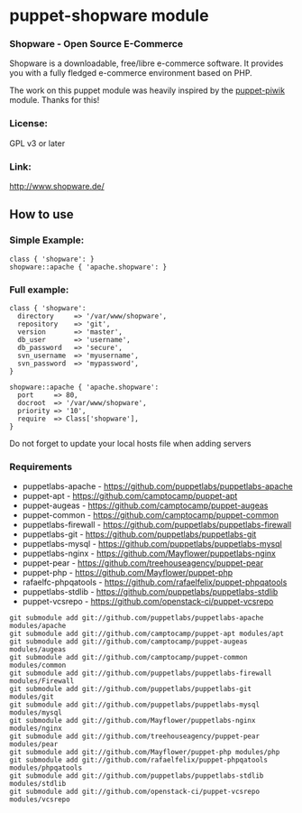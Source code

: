 puppet-shopware module
============

### Shopware - Open Source E-Commerce

Shopware is a downloadable, free/libre e-commerce software. It provides you with a fully fledged e-commerce environment based on PHP.

The work on this puppet module was heavily inspired by the [puppet-piwik](https://github.com/piwik/puppet-piwik) module. Thanks for this!

### License: 
GPL v3 or later

### Link: 
http://www.shopware.de/

## How to use

### Simple Example:
```
class { 'shopware': }
shopware::apache { 'apache.shopware': }
```

### Full example:
```
class { 'shopware':
  directory     => '/var/www/shopware',
  repository    => 'git',
  version       => 'master',
  db_user       => 'username',
  db_password   => 'secure',
  svn_username  => 'myusername',
  svn_password  => 'mypassword',
}

shopware::apache { 'apache.shopware':
  port     => 80,
  docroot  => '/var/www/shopware',
  priority => '10',
  require  => Class['shopware'],
}

```

Do not forget to update your local hosts file when adding servers

### Requirements
* puppetlabs-apache - https://github.com/puppetlabs/puppetlabs-apache 
* puppet-apt - https://github.com/camptocamp/puppet-apt
* puppet-augeas - https://github.com/camptocamp/puppet-augeas
* puppet-common - https://github.com/camptocamp/puppet-common
* puppetlabs-firewall - https://github.com/puppetlabs/puppetlabs-firewall
* puppetlabs-git - https://github.com/puppetlabs/puppetlabs-git
* puppetlabs-mysql - https://github.com/puppetlabs/puppetlabs-mysql
* puppetlabs-nginx - https://github.com/Mayflower/puppetlabs-nginx
* puppet-pear - https://github.com/treehouseagency/puppet-pear
* puppet-php - https://github.com/Mayflower/puppet-php
* rafaelfc-phpqatools - https://github.com/rafaelfelix/puppet-phpqatools
* puppetlabs-stdlib - https://github.com/puppetlabs/puppetlabs-stdlib
* puppet-vcsrepo - https://github.com/openstack-ci/puppet-vcsrepo 

```
git submodule add git://github.com/puppetlabs/puppetlabs-apache modules/apache
git submodule add git://github.com/camptocamp/puppet-apt modules/apt
git submodule add git://github.com/camptocamp/puppet-augeas modules/augeas
git submodule add git://github.com/camptocamp/puppet-common modules/common
git submodule add git://github.com/puppetlabs/puppetlabs-firewall modules/Firewall
git submodule add git://github.com/puppetlabs/puppetlabs-git modules/git
git submodule add git://github.com/puppetlabs/puppetlabs-mysql modules/mysql
git submodule add git://github.com/Mayflower/puppetlabs-nginx modules/nginx
git submodule add git://github.com/treehouseagency/puppet-pear modules/pear
git submodule add git://github.com/Mayflower/puppet-php modules/php
git submodule add git://github.com/rafaelfelix/puppet-phpqatools modules/phpqatools
git submodule add git://github.com/puppetlabs/puppetlabs-stdlib modules/stdlib
git submodule add git://github.com/openstack-ci/puppet-vcsrepo modules/vcsrepo
```
